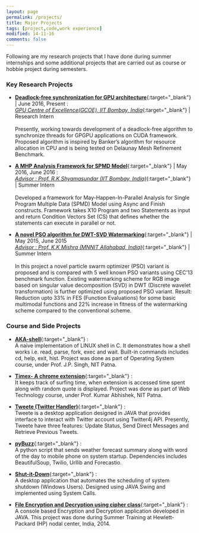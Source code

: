 ```yaml
---
layout: page
permalink: /projects/
title: Major Projects
tags: [project,code,work experience]
modified: 14-11-16
comments: false
---
```


Following are my research projects that I have done during summer internships and some additional projects that are carried out as course or hobbie project during semesters.  

### Key Research Projects

* [**Deadlock-free synchronization for GPU architecture**](https://akash1684.github.io//projects/){:target="_blank"} | June 2016, Present :
  <br>
  [*GPU Centre of Excellence(GCOE), IIT Bombay, India*](http://gcoe-iitb.in/){:target="_blank"} | Research Intern
  <br><br/>
  Presently, working towards development of a deadlock-free algorithm to synchronize threads for GPGPU applications on CUDA framework.     Proposed algorithm is inspired by Banker’s algorithm for resource allocation in CPU and is being tested on Delaunay Mesh Refinement     Benchmark.

* [**A MHP Analysis Framework for SPMD Model**](https://drive.google.com/open?id=0B2jIT4Extjujc2F3bmNTSHh1NGs){:target="_blank"} | May 2016, June 2016 :
  <br>
  [*Advisor : Prof. R.K Shyamasundar (IIT Bombay, India)*](https://scholar.google.co.in/citations?user=Q1hcun8AAAAJ&hl=en){:target="_blank"} | Summer Intern 
  <br><br/>
  Developed a framework for May-Happen-In-Parallel Analysis for Single Program Multiple Data (SPMD) Model using Async and Finish           constructs. Framework takes X10 Program and two Statements as input and return Condition Vectors Set (CS) that defines whether the       statements can execute in parallel or not.

* [**A novel PSO algorithm for DWT-SVD Watermarking**](https://drive.google.com/file/d/0B2jIT4ExtjujUFVRS0pJVW1rbHM/view?usp=sharing){:target="_blank"} | May 2015, June 2015
  <br>
  [*Advisor : Prof. K.K Mishra (MNNIT Allahabad, India)*](http://www.mnnit.ac.in/old/index.php/departments/engineering/computer-science-and-engineering/faculty-profile/250-krishn-k-mishra-csed.html){:target="_blank"} | Summer Intern 
  <br><br/>
  In this project a novel particle swarm optimizer (PSO) variant is proposed and is compared with 5 well known PSO variants using CEC’13   benchmark function. Existing watermarking scheme for RGB image based on singular value decomposition (SVD) in DWT (Discrete wavelet     transformation) is further optimized using proposed PSO variant. Result: Reduction upto 33% in FES (Function Evaluations) for some       basic multimodal functions and 22% increase in fitness of the watermarking scheme compared to the conventional scheme.

### Course and Side Projects

* [**AKA-shell**](https://github.com/Akash1684/AKA-shell){:target="_blank"} : <br> A naive implementation of LINUX shell in C. It demonstrates how a shell works i.e. read, parse, fork, exec and wait. Built-in commands includes cd, help, exit, hist. Project was done as part of Operating System course, under Prof. J.P. Singh, NIT Patna.

* [**Timex- A chrome extension**](https://github.com/Akash1684/Timex){:target="_blank"} : <br> It keeps track of surfing time, when extension is accessed time spent along with random quote is displayed. Project was done as part of Web Technology course, under Prof. Kumar Abhishek, NIT Patna.

* [**Tweete (Twitter Handler)**](https://github.com/Akash1684/Tweete){:target="_blank"} : <br> Tweete is a desktop application designed in JAVA that provides interface to interact with Twitter account using Twitter4j API. Presently, Tweete have three features: Update Status, Send Direct Messages and Retrieve Previous Tweets.

* [**pyBuzz**](https://github.com/Akash1684/pyBuzz){:target="_blank"} : <br> A python script that sends weather forecast summary along with word of the day to mobile phone on system startup. Dependencies includes BeautifulSoup, Twilio, Urllib and Forecastio.

* [**Shut-it-Down**](https://github.com/Akash1684/Shut-it-Down){:target="_blank"} : <br> A desktop application that automates the scheduling of system shutdown (Windows Users). Designed using JAVA Swing and implemented using System Calls.

* [**File Encryption and Decryption using cipher class**](https://github.com/Akash1684/File_Encryptor){:target="_blank"} : <br> A console based Encryption and Decryption application developed in JAVA. This project was done during Summer Training at Hewlett-Packard (HP) nodal center, India, 2014.
